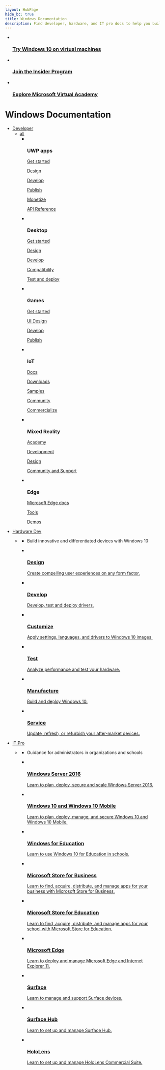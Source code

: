 ```yaml
---
layout: HubPage
hide_bc: true
title: Windows Documentation
description: Find developer, hardware, and IT pro docs to help you build and maintain your Windows solution.
---
```

<div id="main" class="v2">
  <div class="container">
      <ul class="cardsY panelContent featuredContent">
          <li>
              <a href="https://developer.microsoft.com/windows/downloads/virtual-machines">
                  <div class="cardSize">
                      <div class="cardPadding">
                          <div class="card">
                              <div class="cardImageOuter">
                                  <div class="cardImage">
                                      <img data-hoverimage="/media/hubs/windows/win_try-windows.svg" src="/media/hubs/windows/win_try-windows.png" alt="" />
                                  </div>
                              </div>
                              <div class="cardText">
                                  <h3>Try Windows 10 on virtual machines</h3>
                              </div>
                          </div>
                      </div>
                  </div>
              </a>
          </li>
          <li>
              <a href="https://insider.windows.com/">
                  <div class="cardSize">
                      <div class="cardPadding">
                          <div class="card">
                              <div class="cardImageOuter">
                                  <div class="cardImage">
                                      <img data-hoverimage="/media/hubs/windows/win_insider.svg" src="/media/hubs/windows/win_insider.png" alt="" />
                                  </div>
                              </div>
                              <div class="cardText">
                                  <h3>Join the Insider Program</h3>
                              </div>
                          </div>
                      </div>
                  </div>
              </a>
          </li>
          <li>
              <a href="https://mva.microsoft.com/">
                  <div class="cardSize">
                      <div class="cardPadding">
                          <div class="card">
                              <div class="cardImageOuter">
                                  <div class="cardImage">
                                      <img data-hoverimage="/media/hubs/windows/win_academy.svg" src="/media/hubs/windows/win_academy.png" alt="" />
                                  </div>
                              </div>
                              <div class="cardText">
                                  <h3>Explore Microsoft Virtual Academy</h3>
                              </div>
                          </div>
                      </div>
                  </div>
              </a>
          </li>
      </ul>
  </div>
<div class="container">
    <h1>Windows Documentation</h1>
    <ul class="pivots">
        <li>
            <a data-default="true" href="#developer">Developer</a>
            <ul id="developer">
                <li>
                    <a href="#developer-all">all</a>
                    <ul id="developer-all" class="cardsF">
                        <li>
                            <div class="cardSize">
                                <div class="cardPadding">
                                    <div class="card">
                                        <div class="cardImageOuter">
                                            <div class="cardImage">
                                                <img src="/media/hubs/windows/win_developer-1.svg" alt="" />
                                            </div>
                                        </div>
                                        <div class="cardText">
                                            <h3>UWP apps</h3>
                                            <p>
                                                <a href="https://developer.microsoft.com/windows/apps/getstarted">Get started</a>
                                            </p>
                                            <p>
                                                <a href="https://developer.microsoft.com/windows/apps/design">Design</a>
                                            </p>
                                            <p>
                                                <a href="https://developer.microsoft.com/windows/develop">Develop</a>
                                            </p>
                                            <p>
                                                <a href="https://msdn.microsoft.com/windows/uwp/publish/index">Publish</a>
                                            </p>
                                            <p>
                                                <a href="https://msdn.microsoft.com/windows/uwp/monetize/index">Monetize</a>
                                            </p>
                                            <p>
                                                <a href="/uwp/">API Reference</a>
                                            </p>
                                        </div>
                                    </div>
                                </div>
                            </div>
                        </li>
                        <li>
                            <div class="cardSize">
                                <div class="cardPadding">
                                    <div class="card">
                                        <div class="cardImageOuter">
                                            <div class="cardImage">
                                                <img src="/media/hubs/windows/win_developer-2.svg" alt="" />
                                            </div>
                                        </div>
                                        <div class="cardText">
                                            <h3>Desktop</h3>
                                            <p>
                                                <a href="https://developer.microsoft.com/windows/desktop/getstarted">Get started</a>
                                            </p>
                                            <p>
                                                <a href="https://developer.microsoft.com/windows/desktop/design">Design</a>
                                            </p>
                                            <p>
                                                <a href="https://developer.microsoft.com/windows/desktop/develop">Develop</a>
                                            </p>
                                            <p>
                                                <a href="https://developer.microsoft.com/windows/desktop/app-compatibility">Compatibility</a>
                                            </p>
                                            <p>
                                                <a href="https://developer.microsoft.com/windows/desktop/test-deploy">Test and deploy</a>
                                            </p>
                                        </div>
                                    </div>
                                </div>
                            </div>
                        </li>
                        <li>
                            <div class="cardSize">
                                <div class="cardPadding">
                                    <div class="card">
                                        <div class="cardImageOuter">
                                            <div class="cardImage">
                                                <img src="/media/hubs/windows/win_developer-3.svg" alt="" />
                                            </div>
                                        </div>
                                        <div class="cardText">
                                            <h3>Games</h3>
                                            <p>
                                                <a href="https://developer.microsoft.com/windows/games/getstarted">Get started</a>
                                            </p>
                                            <p>
                                                <a href="https://developer.microsoft.com/windows/games/design">UI Design</a>
                                            </p>
                                            <p>
                                                <a href="https://developer.microsoft.com/windows/games/develop">Develop</a>
                                            </p>
                                            <p>
                                                <a href="https://developer.microsoft.com/windows/games/publish">Publish</a>
                                            </p>
                                        </div>
                                    </div>
                                </div>
                            </div>
                        </li>
                        <li>
                            <div class="cardSize">
                                <div class="cardPadding">
                                    <div class="card">
                                        <div class="cardImageOuter">
                                            <div class="cardImage">
                                                <img src="/media/hubs/windows/win_developer-4.svg" alt="" />
                                            </div>
                                        </div>
                                        <div class="cardText">
                                            <h3>IoT</h3>
                                            <p>
                                                <a href="https://developer.microsoft.com/windows/iot/Docs">Docs</a>
                                            </p>
                                            <p>
                                                <a href="https://developer.microsoft.com/windows/iot/Downloads">Downloads</a>
                                            </p>
                                            <p>
                                                <a href="https://developer.microsoft.com/windows/iot/samples">Samples</a>
                                            </p>
                                            <p>
                                                <a href="https://developer.microsoft.com/windows/iot/Community">Community</a>
                                            </p>
                                            <p>
                                                <a href="https://www.windowsforiotdevices.com/">Commercialize</a>
                                            </p>
                                        </div>
                                    </div>
                                </div>
                            </div>
                        </li>
                        <li>
                            <div class="cardSize">
                                <div class="cardPadding">
                                    <div class="card">
                                        <div class="cardImageOuter">
                                            <div class="cardImage">
                                                <img src="/media/hubs/windows/win_developer-5.svg" alt="" />
                                            </div>
                                        </div>
                                        <div class="cardText">
                                            <h3>Mixed Reality</h3>
                                            <p>
                                                <a href="https://developer.microsoft.com/windows/mixed-reality/academy">Academy</a>
                                            </p>
                                            <p>
                                                <a href="https://developer.microsoft.com/windows/mixed-reality/development">Development</a>
                                            </p>
                                            <p>
                                                <a href="https://developer.microsoft.com/windows/mixed-reality/design">Design</a>
                                            </p>
                                            <p>
                                                <a href="https://developer.microsoft.com/windows/mixed-reality/community">Community and Support</a>
                                            </p>
                                        </div>
                                    </div>
                                </div>
                            </div>
                        </li>                            
                        <li>
                            <div class="cardSize">
                                <div class="cardPadding">
                                    <div class="card">
                                        <div class="cardImageOuter">
                                            <div class="cardImage">
                                                <img src="/media/hubs/windows/win_developer-6.svg" alt="" />
                                            </div>
                                        </div>
                                        <div class="cardText">
                                            <h3>Edge</h3>
                                            <p>
                                                <a href="https://developer.microsoft.com/microsoft-edge/platform/documentation/">Microsoft Edge docs</a>
                                            </p>
                                            <p>
                                                <a href="https://developer.microsoft.com/microsoft-edge/tools/">Tools</a>
                                            </p>
                                            <p>
                                                <a href="https://developer.microsoft.com/microsoft-edge/testdrive/">Demos</a>
                                            </p>
                                        </div>
                                    </div>
                                </div>
                            </div>
                        </li>
                    </ul>
                </li>
            </ul>
        </li>
        <li>
            <a href="#hardware-dev">Hardware Dev</a>
            <ul id="hardware-dev">
                <li>
                    <a href="#hardware-dev1"></a>
                    <ul id="hardware-dev1" class="cardsC">
                        <li>
                            <div class="container intro">
                                <p>Build innovative and differentiated devices with Windows 10</p>
                            </div>
                        </li>
                        <li>
                            <a href="https://msdn.microsoft.com/windows/hardware/commercialize/design/index">
                                <div class="cardSize">
                                    <div class="cardPadding">
                                        <div class="card">
                                            <div class="cardImageOuter">
                                                <div class="cardImage bgdAccent1">
                                                    <img data-scaleimage="/media/hubs/windows/win_hardware-dev-1.svg" alt="" />
                                                </div>
                                            </div>
                                            <div class="cardText">
                                                <h3>Design</h3>
                                                <p>Create compelling user experiences on any form factor.</p>
                                            </div>
                                        </div>
                                    </div>
                                </div>
                            </a>
                        </li>
                        <li>
                            <a href="https://msdn.microsoft.com/library/windows/hardware/mt269767(v=vs.85).aspx">
                                <div class="cardSize">
                                    <div class="cardPadding">
                                        <div class="card">
                                            <div class="cardImageOuter">
                                                <div class="cardImage bgdAccent1">
                                                    <img data-scaleimage="/media/hubs/windows/win_hardware-dev-2.svg" alt="" />
                                                </div>
                                            </div>
                                            <div class="cardText">
                                                <h3>Develop</h3>
                                                <p>Develop, test and deploy drivers.</p>
                                            </div>
                                        </div>
                                    </div>
                                </div>
                            </a>
                        </li>
                        <li>
                            <a href="https://msdn.microsoft.com/windows/hardware/commercialize/customize/index">
                                <div class="cardSize">
                                    <div class="cardPadding">
                                        <div class="card">
                                            <div class="cardImageOuter">
                                                <div class="cardImage bgdAccent1">
                                                    <img data-scaleimage="/media/hubs/windows/win_hardware-dev-3.svg" alt="" />
                                                </div>
                                            </div>
                                            <div class="cardText">
                                                <h3>Customize</h3>
                                                <p>Apply settings, languages, and drivers to Windows 10 images.</p>
                                            </div>
                                        </div>
                                    </div>
                                </div>
                            </a>
                        </li>
                        <li>
                            <a href="https://msdn.microsoft.com/windows/hardware/commercialize/test/index">
                                <div class="cardSize">
                                    <div class="cardPadding">
                                        <div class="card">
                                            <div class="cardImageOuter">
                                                <div class="cardImage bgdAccent1">
                                                    <img data-scaleimage="/media/hubs/windows/win_hardware-dev-4.svg" alt="" />
                                                </div>
                                            </div>
                                            <div class="cardText">
                                                <h3>Test</h3>
                                                <p>Analyze performance and test your hardware.</p>
                                            </div>
                                        </div>
                                    </div>
                                </div>
                            </a>
                        </li>
                        <li>
                            <a href="https://msdn.microsoft.com/windows/hardware/commercialize/manufacture/index">
                                <div class="cardSize">
                                    <div class="cardPadding">
                                        <div class="card">
                                            <div class="cardImageOuter">
                                                <div class="cardImage bgdAccent1">
                                                    <img data-scaleimage="/media/hubs/windows/win_hardware-dev-5.svg" alt="" />
                                                </div>
                                            </div>
                                            <div class="cardText">
                                                <h3>Manufacture</h3>
                                                <p>Build and deploy Windows 10.</p>
                                            </div>
                                        </div>
                                    </div>
                                </div>
                            </a>
                        </li>
                        <li>
                            <a href="https://msdn.microsoft.com/windows/hardware/commercialize/service/index">
                                <div class="cardSize">
                                    <div class="cardPadding">
                                        <div class="card">
                                            <div class="cardImageOuter">
                                                <div class="cardImage bgdAccent1">
                                                    <img data-scaleimage="/media/hubs/windows/win_hardware-dev-6.svg" alt="" />
                                                </div>
                                            </div>
                                            <div class="cardText">
                                                <h3>Service</h3>
                                                <p>Update, refresh, or refurbish your after-market devices.</p>
                                            </div>
                                        </div>
                                    </div>
                                </div>
                            </a>
                        </li>
                    </ul>
                </li>
            </ul>
        </li>
        <li>
            <a href="#it-pro">IT Pro</a>
            <ul id="it-pro">
                <li>
                    <a href="#it-pro1"></a>
                    <ul id="it-pro1" class="cardsC">
                        <li>
                            <div class="container intro">
                                <p>Guidance for administrators in organizations and schools</p>
                            </div>
                        </li>
                        <li>
                            <a href="https://docs.microsoft.com/en-us/windows-server/windows-server-2016">
                                <div class="cardSize">
                                    <div class="cardPadding">
                                        <div class="card">
                                            <div class="cardImageOuter">
                                                <div class="cardImage bgdAccent1">
                                                    <img data-scaleimage="/media/hubs/windows/win_it-pro-1.svg" alt="" />
                                                </div>
                                            </div>
                                            <div class="cardText">
                                                <h3>Windows Server 2016</h3>
                                                <p>Learn to plan, deploy, secure and scale Windows Server 2016.</p>
                                            </div>
                                        </div>
                                    </div>
                                </div>
                            </a>
                        </li>
                        <li>
                            <a href="https://docs.microsoft.com/en-us/windows/windows-10/">
                                <div class="cardSize">
                                    <div class="cardPadding">
                                        <div class="card">
                                            <div class="cardImageOuter">
                                                <div class="cardImage bgdAccent1">
                                                    <img data-scaleimage="/media/hubs/windows/win_it-pro-2.svg" alt="" />
                                                </div>
                                            </div>
                                            <div class="cardText">
                                                <h3>Windows 10 and Windows 10 Mobile</h3>
                                                <p>Learn to plan, deploy, manage, and secure Windows 10 and Windows 10 Mobile.</p>
                                            </div>
                                        </div>
                                    </div>
                                </div>
                            </a>
                        </li>
                        <li>
                            <a href="https://docs.microsoft.com/en-us/education/windows">
                                <div class="cardSize">
                                    <div class="cardPadding">
                                        <div class="card">
                                            <div class="cardImageOuter">
                                                <div class="cardImage bgdAccent1">
                                                    <img data-scaleimage="/media/hubs/windows/win_it-pro-3.svg" alt="" />
                                                </div>
                                            </div>
                                            <div class="cardText">
                                                <h3>Windows for Education</h3>
                                                <p>Learn to use Windows 10 for Education in schools.</p>
                                            </div>
                                        </div>
                                    </div>
                                </div>
                            </a>
                        </li>  
                        <li>
                            <a href="https://docs.microsoft.com/en-us/microsoft-store/">
                                <div class="cardSize">
                                    <div class="cardPadding">
                                        <div class="card">
                                            <div class="cardImageOuter">
                                                <div class="cardImage bgdAccent1">
                                                    <img data-scaleimage="/media/hubs/windows/win_it-pro-store-business.svg" alt="" />
                                                </div>
                                            </div>
                                            <div class="cardText">
                                                <h3>Microsoft Store for Business</h3>
                                                <p>Learn to find, acquire, distribute, and manage apps for your business with Microsoft Store for Business.</p>
                                            </div>
                                        </div>
                                    </div>
                                </div>
                            </a>
                        </li>  
                         <li>
                            <a href="https://docs.microsoft.com/en-us/microsoft-store/index?toc=/microsoft-store/education/toc.json">
                                <div class="cardSize">
                                    <div class="cardPadding">
                                        <div class="card">
                                            <div class="cardImageOuter">
                                                <div class="cardImage bgdAccent1">
                                                    <img data-scaleimage="/media/hubs/windows/win_it-pro-store-education.svg" alt="" />
                                                </div>
                                            </div>
                                            <div class="cardText">
                                                <h3>Microsoft Store for Education</h3>
                                                <p>Learn to find, acquire, distribute, and manage apps for your school with Microsoft Store for Education.</p>
                                            </div>
                                        </div>
                                    </div>
                                </div>
                            </a>
                        </li>
                        <li>
                            <a href="https://docs.microsoft.com/en-us/microsoft-edge/deploy/">
                                <div class="cardSize">
                                    <div class="cardPadding">
                                        <div class="card">
                                            <div class="cardImageOuter">
                                                <div class="cardImage bgdAccent1">
                                                    <img data-scaleimage="/media/hubs/windows/win_it-pro-4.svg" alt="" />
                                                </div>
                                            </div>
                                            <div class="cardText">
                                                <h3>Microsoft Edge</h3>
                                                <p>Learn to deploy and manage Microsoft Edge and Internet Explorer 11.</p>
                                            </div>
                                        </div>
                                    </div>
                                </div>
                            </a>
                        </li>
                        <li>
                            <a href="https://docs.microsoft.com/en-us/surface/">
                                <div class="cardSize">
                                    <div class="cardPadding">
                                        <div class="card">
                                            <div class="cardImageOuter">
                                                <div class="cardImage bgdAccent1">
                                                    <img data-scaleimage="/media/hubs/windows/win_it-pro-5.svg" alt="" />
                                                </div>
                                            </div>
                                            <div class="cardText">
                                                <h3>Surface</h3>
                                                <p>Learn to manage and support Surface devices.</p>
                                            </div>
                                        </div>
                                    </div>
                                </div>
                            </a>
                        </li>
                        <li>
                            <a href="https://docs.microsoft.com/en-us/surface-hub/">
                                <div class="cardSize">
                                    <div class="cardPadding">
                                        <div class="card">
                                            <div class="cardImageOuter">
                                                <div class="cardImage bgdAccent1">
                                                    <img data-scaleimage="/media/hubs/windows/win_it-pro-6.svg" alt="" />
                                                </div>
                                            </div>
                                            <div class="cardText">
                                                <h3>Surface Hub</h3>
                                                <p>Learn to set up and manage Surface Hub.</p>
                                            </div>
                                        </div>
                                    </div>
                                </div>
                            </a>
                        </li>
                         <li>
                            <a href="https://docs.microsoft.com/en-us/hololens/">
                                <div class="cardSize">
                                    <div class="cardPadding">
                                        <div class="card">
                                            <div class="cardImageOuter">
                                                <div class="cardImage bgdAccent1">
                                                    <img data-scaleimage="/media/hubs/windows/win_it-pro-7.svg" alt="" />
                                                </div>
                                            </div>
                                            <div class="cardText">
                                                <h3>HoloLens</h3>
                                                <p>Learn to set up and manage HoloLens Commercial Suite.</p>
                                            </div>
                                        </div>
                                    </div>
                                </div>
                            </a>
                        </li>
                    </ul>
                </li>
            </ul>
        </li>
    </ul>
</div>
